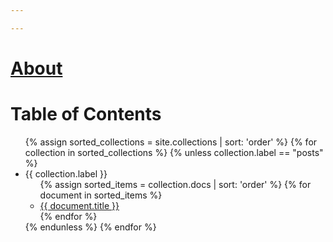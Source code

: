 ```yaml
---

---
```


# [About](/about.md)

# Table of Contents
<ul>
  {% assign sorted_collections = site.collections | sort: 'order' %}
  {% for collection in sorted_collections %}
    {% unless collection.label == "posts" %}
      <li>{{ collection.label }}
        <ul>
          {% assign sorted_items = collection.docs | sort: 'order' %}
          {% for document in sorted_items %}
            <li><a href="{{ document.url | relative_url }}">{{ document.title }}</a></li>
          {% endfor %}
        </ul>
      </li>
    {% endunless %}
  {% endfor %}
</ul>
